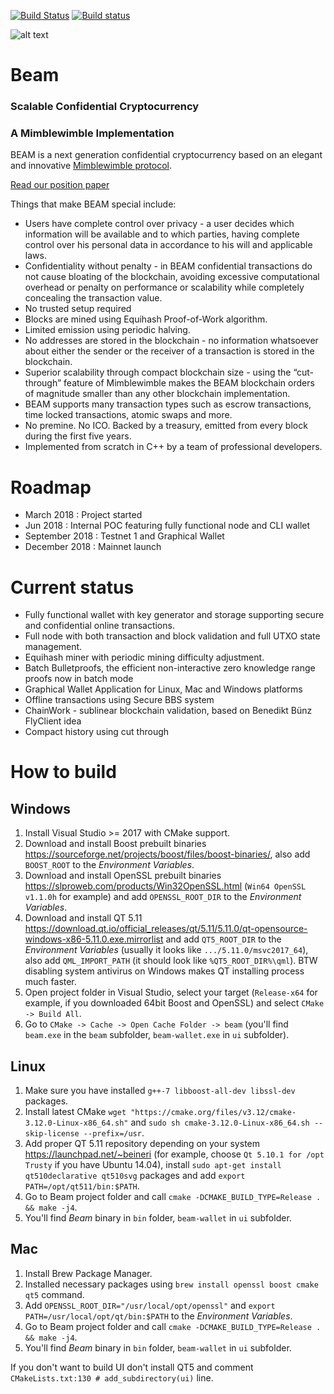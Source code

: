 [![Build Status](https://travis-ci.org/beam-mw/beam.svg?branch=master)](https://travis-ci.org/beam-mw/beam)
[![Build status](https://ci.appveyor.com/api/projects/status/i2vuy3bvjf31ocr2/branch/master?svg=true)](https://ci.appveyor.com/project/beam-mw/beam/branch/master)

![alt text](https://forum.beam-mw.com/uploads/beam_mw/optimized/1X/29fb34fbe2ead4de19fb5fff37faeb1fbb2b0932_1_499x499.png "Beam")
# Beam
### Scalable Confidential Cryptocurrency
### A Mimblewimble Implementation


BEAM is a next generation confidential cryptocurrency based on an elegant and innovative [Mimblewimble protocol](https://www.scribd.com/document/382681522/The-Mimblewimble-white-papers).


[Read our position paper](https://www.scribd.com/document/382680718/BEAM-Position-Paper-V-0-1)


Things that make BEAM special include:

* Users have complete control over privacy - a user decides which information will be available and to which parties, having complete control over his personal data in accordance to his will and applicable laws.
* Confidentiality without penalty - in BEAM confidential transactions do not cause bloating of the blockchain, avoiding excessive computational overhead or penalty on performance or scalability while completely concealing the transaction value.
* No trusted setup required
* Blocks are mined using Equihash Proof-of-Work algorithm.
* Limited emission using periodic halving.
* No addresses are stored in the blockchain - no information whatsoever about either the sender or the receiver of a transaction is stored in the blockchain.
* Superior scalability through compact blockchain size - using the “cut-through” feature of
Mimblewimble makes the BEAM blockchain orders of magnitude smaller than any other
blockchain implementation.
* BEAM supports many transaction types such as escrow transactions, time locked
transactions, atomic swaps and more.
* No premine. No ICO. Backed by a treasury, emitted from every block during the first five
years.
* Implemented from scratch in C++ by a team of professional developers.

# Roadmap

- March 2018     : Project started
- Jun 2018       : Internal POC featuring fully functional node and CLI wallet
- September 2018 : Testnet 1 and Graphical Wallet
- December 2018  : Mainnet launch

# Current status

- Fully functional wallet with key generator and storage supporting secure and confidential online transactions.
- Full node with both transaction and block validation and full UTXO state management.
- Equihash miner with periodic mining difficulty adjustment.
- Batch Bulletproofs, the efficient non-interactive zero knowledge range proofs now in batch mode
- Graphical Wallet Application for Linux, Mac and Windows platforms
- Offline transactions using Secure BBS system
- ChainWork - sublinear blockchain validation, based on Benedikt Bünz FlyClient idea
- Compact history using cut through


# How to build

## Windows
1. Install Visual Studio >= 2017 with CMake support.
1. Download and install Boost prebuilt binaries https://sourceforge.net/projects/boost/files/boost-binaries/, also add `BOOST_ROOT` to the _Environment Variables_.
1. Download and install OpenSSL prebuilt binaries https://slproweb.com/products/Win32OpenSSL.html (`Win64 OpenSSL v1.1.0h` for example) and add `OPENSSL_ROOT_DIR` to the _Environment Variables_.
1. Download and install QT 5.11 https://download.qt.io/official_releases/qt/5.11/5.11.0/qt-opensource-windows-x86-5.11.0.exe.mirrorlist and add `QT5_ROOT_DIR` to the _Environment Variables_ (usually it looks like `.../5.11.0/msvc2017_64`), also add `QML_IMPORT_PATH` (it should look like `%QT5_ROOT_DIR%\qml`). BTW disabling system antivirus on Windows makes QT installing process much faster.
1. Open project folder in Visual Studio, select your target (`Release-x64` for example, if you downloaded 64bit Boost and OpenSSL) and select `CMake -> Build All`.
1. Go to `CMake -> Cache -> Open Cache Folder -> beam` (you'll find `beam.exe` in the `beam` subfolder, `beam-wallet.exe` in `ui` subfolder).

## Linux
1. Make sure you have installed `g++-7 libboost-all-dev libssl-dev` packages.
1. Install latest CMake `wget "https://cmake.org/files/v3.12/cmake-3.12.0-Linux-x86_64.sh"` and `sudo sh cmake-3.12.0-Linux-x86_64.sh --skip-license --prefix=/usr`.
1. Add proper QT 5.11 repository depending on your system https://launchpad.net/~beineri (for example, choose `Qt 5.10.1 for /opt Trusty` if you have Ubuntu 14.04), install `sudo apt-get install qt510declarative qt510svg` packages and add `export PATH=/opt/qt511/bin:$PATH`.
1. Go to Beam project folder and call `cmake -DCMAKE_BUILD_TYPE=Release . && make -j4`.
1. You'll find _Beam_ binary in `bin` folder, `beam-wallet` in `ui` subfolder.

## Mac
1. Install Brew Package Manager.
1. Installed necessary packages using `brew install openssl boost cmake qt5` command.
1. Add `OPENSSL_ROOT_DIR="/usr/local/opt/openssl"` and `export PATH=/usr/local/opt/qt/bin:$PATH` to the _Environment Variables_.
1. Go to Beam project folder and call `cmake -DCMAKE_BUILD_TYPE=Release . && make -j4`.
1. You'll find _Beam_ binary in `bin` folder, `beam-wallet` in `ui` subfolder.

If you don't want to build UI don't install QT5 and comment `CMakeLists.txt:130 # add_subdirectory(ui)` line.
